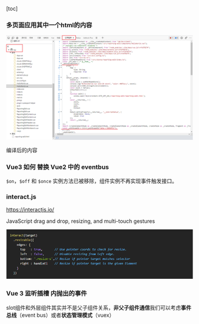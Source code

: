 [toc]

### 多页面应用其中一个html的内容

![image-20220519102720954](./imgs/image-20220519102720954.png)

编译后的内容



### Vue3 如何 替换 Vue2 中的 eventbus

`$on`，`$off` 和 `$once` 实例方法已被移除，组件实例不再实现事件触发接口。





### interact.js

https://interactjs.io/

JavaScript drag and drop, resizing, and multi-touch gestures

![image-20220519152742580](./imgs/image-20220519152742580.png)





### Vue 3 监听插槽 内抛出的事件

slot组件和外层组件其实并不是父子组件关系，**非父子组件通信**我们可以考虑**事件总线**（event bus）或者**状态管理模式**（vuex）
